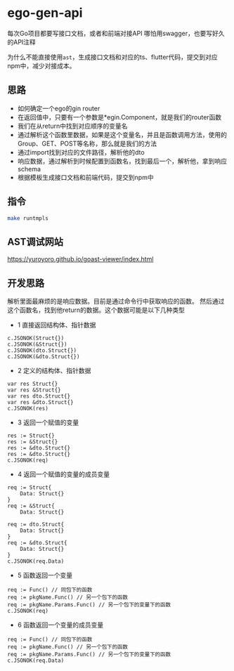 # ego-gen-api
每次Go项目都要写接口文档，或者和前端对接API
哪怕用swagger，也要写好久的API注释

为什么不能直接使用`ast`，生成接口文档和对应的ts、flutter代码，提交到对应npm中，减少对接成本。

## 思路
* 如何确定一个ego的gin router
* 在返回值中，只要有一个参数是*egin.Component，就是我们的router函数
* 我们在从return中找到对应顺序的变量名
* 通过解析这个函数里数据，如果是这个变量名，并且是函数调用方法，使用的Group、GET、POST等名称，那么就是我们的方法
* 通过import找到对应的文件路径，解析他的dto
* 响应数据，通过解析到时候配置到函数名，找到最后一个，解析他，拿到响应schema
* 根据模板生成接口文档和前端代码，提交到npm中

## 指令
```bash
make runtmpls
```

## AST调试网站
https://yuroyoro.github.io/goast-viewer/index.html

## 开发思路
解析里面最麻烦的是响应数据。目前是通过命令行中获取响应的函数。
然后通过这个函数名，找到他return的数据。这个数据可能是以下几种类型
* 1 直接返回结构体、指针数据
```
c.JSONOK(Struct{})
c.JSONOK(&Struct{})
c.JSONOK(dto.Struct{})
c.JSONOK(&dto.Struct{})
```
* 2 定义的结构体、指针数据
```
var res Struct{}
var res &Struct{}
var res dto.Struct{}
var res &dto.Struct{}
c.JSONOK(res)
```
* 3 返回一个赋值的变量
```
res := Struct{}
res := &Struct{}
res := &dto.Struct{}
res := &dto.Struct{}
c.JSONOK(req)
```
* 4 返回一个赋值的变量的成员变量
```
req := Struct{
    Data: Struct{}
}
req := &Struct{
    Data: Struct{}

req := dto.Struct{
    Data: Struct{}
}
req := &dto.Struct{
    Data: Struct{}
}
c.JSONOK(req.Data)
```
* 5 函数返回一个变量
```
req := Func() // 同包下的函数
req := pkgName.Func() // 另一个包下的函数
req := pkgName.Params.Func() // 另一个包下的变量下的函数
c.JSONOK(req)
```
* 6 函数返回一个变量的成员变量
```
req := Func() // 同包下的函数
req := pkgName.Func() // 另一个包下的函数
req := pkgName.Params.Func() // 另一个包下的变量下的函数
c.JSONOK(req.Data)
```


